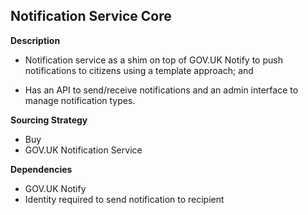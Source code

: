 ## Notification Service Core

**Description**

- Notification service as a shim on top of GOV.UK Notify to push notifications to citizens using a template approach; and

- Has an API to send/receive notifications and an admin interface to manage notification types.

**Sourcing Strategy**

- Buy
- GOV.UK Notification Service

**Dependencies**

- GOV.UK Notify
- Identity required to send notification to recipient
